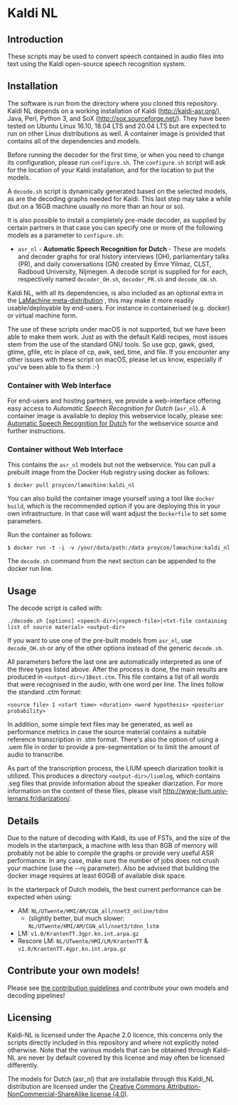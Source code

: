 # Kaldi NL


## Introduction

These scripts may be used to convert speech contained in audio files into text using the Kaldi open-source speech
recognition system.

## Installation

The software is run from the directory where you cloned this repository.  Kaldi NL depends on a working installation of
Kaldi (http://kaldi-asr.org/), Java, Perl, Python 3, and SoX (http://sox.sourceforge.net/).  They have been tested on
Ubuntu Linux 16.10, 18.04 LTS and 20.04 LTS but are expected to run on other Linux distributions as well. A container
image is provided that contains all of the dependencies and models.

Before running the decoder for the first time, or when you need to change its configuration, please run ``configure.sh``.
The ``configure.sh`` script will ask for the location of your Kaldi installation, and for the location to put the models.

A ``decode.sh`` script is dynamically generated based on the selected models, as
are the decoding graphs needed for Kaldi. This last step may take a while (but on a 16GB machine usually no more than an hour or so).

It is also possible to install a completely pre-made decoder, as supplied by certain partners
in that case you can specify one or more of the following models as a parameter to ``configure.sh``:

* `asr_nl` - **Automatic Speech Recognition for Dutch** - These are models and decoder graphs for oral history interviews (OH), parliamentary talks (PR), and daily conversations (GN) created by Emre Yilmaz, CLST, Radboud University, Nijmegen. A decode script is supplied for for each, respectively named ``decoder_OH.sh``, ``decoder_PR.sh`` and ``decode_GN.sh``.

Kaldi NL, with all its dependencies, is also included as an optional extra in the [LaMachine
meta-distribution](https://proycon.github.io/LaMachine) , this may make it more readily usable/deployable by end-users.
For instance in containerised (e.g. docker) or virtual machine form.

The use of these scripts under macOS is not supported, but we have been able to make them work. Just as with the default
Kaldi recipes, most issues stem from the use of the standard GNU tools. So use gcp, gawk, gsed, gtime, gfile, etc
in place of cp, awk, sed, time, and file.
If you encounter any other issues with these script on macOS, please let us know, especially if you've been able to fix them :-)

### Container with Web Interface

For end-users and hosting partners, we provide a web-interface offering easy access to *Automatic Speech Recognition
for Dutch* (`asr_nl`). A container image is available to deploy this webservice locally, please see: [Automatic Speech
Recognition for Dutch](https://github.com/opensource-spraakherkenning-nl/asr_nl) for the webservice source and further instructions.

### Container without Web Interface

This contains the `asr_nl` models but not the webservice.
You can pull a prebuilt image from the Docker Hub registry using docker as follows:

```
$ docker pull proycon/lamachine:kaldi_nl
```

You can also build the container image yourself using a tool like ``docker build``, which is the recommended option if you are deploying this
in your own infrastructure. In that case will want adjust the ``Dockerfile`` to set some parameters.

Run the container as follows:

```
$ docker run -t -i -v /your/data/path:/data proycon/lamachine:kaldi_nl
```

The `decode.sh` command from the next section can be appended to the docker run line.

## Usage

The decode script is called with:

`./decode.sh [options] <speech-dir>|<speech-file>|<txt-file containing list of source material> <output-dir>`

If you want to use one of the pre-built models from `asr_nl`, use `decode_OH.sh` or any of the other options instead of the generic `decode.sh`.

All parameters before the last one are automatically interpreted as one of the three types listed above.
After the process is done, the main results are produced in `<output-dir>/1Best.ctm`. This file contains a list of all
words that were recognised in the audio, with one word per line. The lines follow the standard .ctm format:

`<source file> 1 <start time> <duration> <word hypothesis> <posterior probability>`

In addition, some simple text files may be generated, as well as performance metrics in case the source material contains
a suitable reference transcription in .stm format. There's also the option of using a .uem file in order to provide a
pre-segmentation or to limit the amount of audio to transcribe.

As part of the transcription process, the LIUM speech diarization toolkit is utilized. This produces a directory
`<output-dir>/liumlog`, which contains .seg files that provide information about the speaker diarization. For more
information on the content of these files, please visit http://www-lium.univ-lemans.fr/diarization/.


## Details

Due to the nature of decoding with Kaldi, its use of FSTs, and the size of the models in the starterpack, a machine with
less than 8GB of memory will probably not be able to compile the graphs or provide very useful ASR performance. In any case, make sure the number of jobs does not crush your machine (use the --nj parameter). Also be advised that building the docker image requires at least 60GiB of available disk space.

In the starterpack of Dutch models, the best current performance can be expected when using:

* AM: ``NL/UTwente/HMI/AM/CGN_all/nnet3_online/tdnn``
    * (slightly better, but much slower: ``NL/UTwente/HMI/AM/CGN_all/nnet3/tdnn_lstm``
* LM: ``v1.0/KrantenTT.3gpr.kn.int.arpa.gz``
* Rescore LM: ``NL/UTwente/HMI/LM/KrantenTT`` & ``v1.0/KrantenTT.4gpr.kn.int.arpa.gz``

## Contribute your own models!

Please see [the contribution guidelines](CONTRIBUTING.md) and contribute your own models and decoding pipelines!

## Licensing

Kaldi-NL is licensed under the Apache 2.0 licence, this concerns only the scripts directly included in this repository
and where not explicitly noted otherwise. Note that the various models that can be obtained through Kaldi-NL are never by
default covered by this license and may often be licensed differently.

The models for Dutch (asr_nl) that are installable through this Kaldi_NL distribution are licensed under the [Creative Commons
Attribution-NonCommercial-ShareAlike license (4.0)](https://creativecommons.org/licenses/by-nc-sa/4.0/legalcode).


